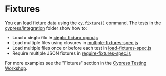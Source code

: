# Fixtures

You can load fixture data using the [`cy.fixture()`](https://on.cypress.io/fixture) command. The tests in the [cypress/integration](cypress/integration) folder show how to:

- Load a single file in [single-fixture-spec.js](cypress/integration/single-fixture-spec.js)
- Load multiple files using closures in [multiple-fixtures-spec.js](cypress/integration/multiple-fixtures-spec.js)
- Load multiple files once or before each test in [load-fixtures-spec.js](cypress/integration/load-fixtures-spec.js)
- Require multiple JSON fixtures in [require-fixtures-spec.js](cypress/integration/require-fixtures-spec.js)

For more examples see the "Fixtures" section in the [Cypress Testing Workshop](https://github.com/cypress-io/testing-workshop-cypress).
